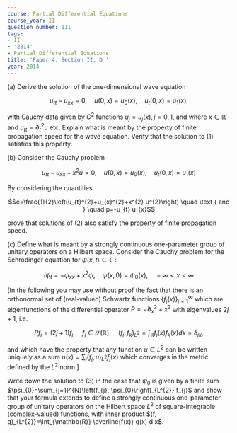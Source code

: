 ```yaml
---
course: Partial Differential Equations
course_year: II
question_number: 111
tags:
- II
- '2014'
- Partial Differential Equations
title: 'Paper 4, Section II, D '
year: 2014
---
```




(a) Derive the solution of the one-dimensional wave equation

$$u_{t t}-u_{x x}=0, \quad u(0, x)=u_{0}(x), \quad u_{t}(0, x)=u_{1}(x),$$

with Cauchy data given by $C^{2}$ functions $u_{j}=u_{j}(x), j=0,1$, and where $x \in \mathbb{R}$ and $u_{t t}=\partial_{t}^{2} u$ etc. Explain what is meant by the property of finite propagation speed for the wave equation. Verify that the solution to (1) satisfies this property.

(b) Consider the Cauchy problem

$$u_{t t}-u_{x x}+x^{2} u=0, \quad u(0, x)=u_{0}(x), \quad u_{t}(0, x)=u_{1}(x)$$

By considering the quantities

$$e=\frac{1}{2}\left(u_{t}^{2}+u_{x}^{2}+x^{2} u^{2}\right) \quad \text { and } \quad p=-u_{t} u_{x}$$

prove that solutions of (2) also satisfy the property of finite propagation speed.

(c) Define what is meant by a strongly continuous one-parameter group of unitary operators on a Hilbert space. Consider the Cauchy problem for the Schrödinger equation for $\psi(x, t) \in \mathbb{C}$ :

$$i \psi_{t}=-\psi_{x x}+x^{2} \psi, \quad \psi(x, 0)=\psi_{0}(x), \quad-\infty<x<\infty$$

[In the following you may use without proof the fact that there is an orthonormal set of (real-valued) Schwartz functions $\left\{f_{j}(x)\right\}_{j=1}^{\infty}$ which are eigenfunctions of the differential operator $P=-\partial_{x}^{2}+x^{2}$ with eigenvalues $2 j+1$, i.e.

$$P f_{j}=(2 j+1) f_{j}, \quad f_{j} \in \mathcal{S}(\mathbb{R}), \quad\left(f_{j}, f_{k}\right)_{L^{2}}=\int_{\mathbb{R}} f_{j}(x) f_{k}(x) d x=\delta_{j k},$$

and which have the property that any function $u \in L^{2}$ can be written uniquely as a sum $u(x)=\sum_{j}\left(f_{j}, u\right)_{L^{2}} f_{j}(x)$ which converges in the metric defined by the $L^{2}$ norm.]

Write down the solution to (3) in the case that $\psi_{0}$ is given by a finite sum $\psi_{0}=\sum_{j=1}^{N}\left(f_{j}, \psi_{0}\right)_{L^{2}} f_{j}$ and show that your formula extends to define a strongly continuous one-parameter group of unitary operators on the Hilbert space $L^{2}$ of square-integrable (complex-valued) functions, with inner product $(f, g)_{L^{2}}=\int_{\mathbb{R}} \overline{f(x)} g(x) d x$.